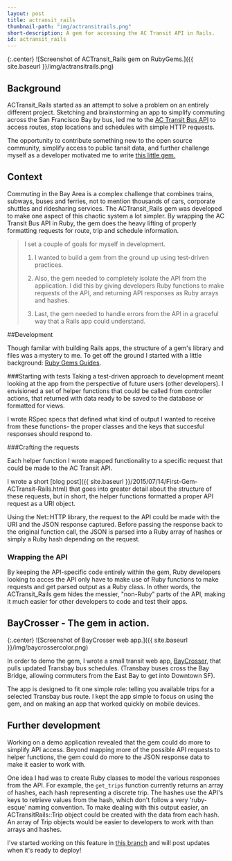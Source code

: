 ```yaml
---
layout: post
title: actransit_rails
thumbnail-path: "img/actransitrails.png"
short-description: A gem for accessing the AC Transit API in Rails.
id: actransit_rails
---
```


{:.center}
![Screenshot of ACTransit_Rails gem on RubyGems.]({{ site.baseurl }}/img/actransitrails.png)


## Background

ACTransit_Rails started as an attempt to solve a problem on an entirely different project.  Sketching and brainstorming an app to simplify commuting across the San Francisco Bay by bus, led me to the [AC Transit Bus API](http://api.actransit.org/transit/) to access routes, stop locations and schedules with simple HTTP requests.

The opportunity to contribute something new to the open source community, simplify access to public tansit data, and further challenge myself as a developer motivated me to write [this little gem.](https://github.com/sanjayypatel/actransit_rails)

## Context

Commuting in the Bay Area is a complex challenge that combines trains, subways, buses and ferries, not to mention thousands of cars, corporate shuttles and ridesharing services.  The ACTransit_Rails gem was developed to make one aspect of this chaotic system a lot simpler. By wrapping the AC Transit Bus API in Ruby, the gem does the heavy lifting of properly formatting requests for route, trip and schedule information.

> I set a couple of goals for myself in development.
>
> 1. I wanted to build a gem from the ground up using test-driven practices.
> 
> 2. Also, the gem needed to completely isolate the API from the application.  I did this by giving developers Ruby functions to make requests of the API, and returning API responses as Ruby arrays and hashes.
>
> 3. Last, the gem needed to handle errors from the API in a graceful way that a Rails app could understand.

##Development

Though familar with building Rails apps, the structure of a gem's library and files was a mystery to me. To get off the ground I started with a little background: [Ruby Gems Guides](http://guides.rubygems.org/make-your-own-gem/).

###Starting with tests
Taking a test-driven approach to development meant looking at the app from the perspective of future users (other developers). I envisioned a set of helper functions that could be called from controller actions, that returned with data ready to be saved to the database or formatted for views.

I wrote RSpec specs that defined what kind of output I wanted to receive from these functions- the proper classes and the keys that succesful responses should respond to. 

###Crafting the requests

Each helper function I wrote mapped functionality to a specific request that could be made to the AC Transit API.

I wrote a short [blog post]({{ site.baseurl }}/2015/07/14/First-Gem-ACTransit-Rails.html) that goes into greater detail about the structure of these requests, but in short, the helper functions formatted a proper API request as a URI object.

Using the Net::HTTP library, the request to the API could be made with the URI and the JSON response captured. Before passing the response back to the original function call, the JSON is parsed into a Ruby array of hashes or simply a Ruby hash depending on the request.

### Wrapping the API

By keeping the API-specific code entirely within the gem, Ruby developers looking to acces the API only have to make use of Ruby functions to make requests and get parsed output as a Ruby class.  In other words, the ACTransit_Rails gem hides the messier, "non-Ruby" parts of the API, making it much easier for other developers to code and test their apps.

## BayCrosser - The gem in action.

{:.center}
![Screenshot of BayCrosser web app.]({{ site.baseurl }}/img/baycrossercolor.png)

In order to demo the gem, I wrote a small transit web app, [BayCrosser](http://baycrosser.herokuapp.com), that pulls updated Transbay bus schedules.  (Transbay buses cross the Bay Bridge, allowing commuters from the East Bay to get into Downtown SF).

The app is designed to fit one simple role: telling you available trips for a selected Transbay bus route. I kept the app simple to focus on using the gem, and on making an app that worked quickly on mobile devices. 

## Further development

Working on a demo application revealed that the gem could do more to simplify API access. Beyond mapping more of the possible API requests to helper functions, the gem could do more to the JSON response data to make it easier to work with.

One idea I had was to create Ruby classes to model the various responses from the API.  For example, the `get_trips` function currently returns an array of hashes, each hash representing a discrete trip.  The hashes use the API's keys to retrieve values from the hash, which don't follow a very 'ruby-esque' naming convention. To make dealing with this output easier, an ACTransitRails::Trip object could be created with the data from each hash. An array of Trip objects would be easier to developers to work with than arrays and hashes. 

I've started working on this feature in [this branch](https://github.com/sanjayypatel/actransit_rails/tree/feature/response-classes) and will post updates when it's ready to deploy!